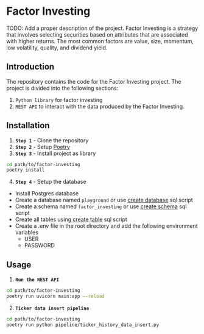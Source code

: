 # Factor Investing

TODO: Add a proper description of the project.
Factor Investing is a strategy that involves selecting securities based on attributes that are associated with higher returns. The most common factors are value, size, momentum, low volatility, quality, and dividend yield.

## Introduction

The repository contains the code for the Factor Investing project. The project is divided into the following sections:

1. `Python library` for factor investing
2. `REST API` to interact with the data produced by the Factor Investing.

## Installation

1. **`Step 1`** - Clone the repository
2. **`Step 2`** - Setup [Poetry](https://python-poetry.org/docs/#installing-with-the-official-installer)
3. **`Step 3`** - Install project as library

```bash
cd path/to/factor-investing
poetry install
```

4. **`Step 4`** - Setup the database
 - Install Postgres database
 - Create a database named `playground` or use [create database](investing/core/db/_database.sql) sql script
 - Create a schema named `factor_investing` or use [create schema](investing/core/db/_schema.sql) sql script
 - Create all tables using [create table](investing/core/db/_table.sql) sql script
 - Create a .env file in the root directory and add the following environment variables
   - USER
   - PASSWORD
  

## Usage

1. **`Run the REST API`**

```bash
cd path/to/factor-investing
poetry run uvicorn main:app --reload
```

2. **`Ticker data insert pipeline`**

```bash
cd path/to/factor-investing
poetry run python pipeline/ticker_history_data_insert.py
```

